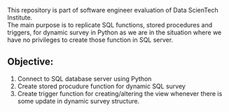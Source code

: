 This repository is part of software engineer evaluation of Data ScienTech Institute.  
The main purpose is to replicate SQL functions, stored procedures and triggers, for dynamic survey in Python as we are in the situation where we have no privileges to create those function in SQL server.  


## Objective:   
1. Connect to SQL database server using Python  
2. Create stored procudure function for dynamic SQL survey  
3. Create trigger function for creating/altering the view whenever there is some update in dynamic survey structure.  
